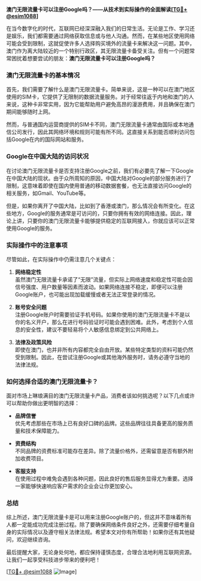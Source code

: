 **澳门无限流量卡可以注册Google吗？——从技术到实际操作的全面解读[[TG💪+ @esim1088](https://t.me/s/esim1088)]**

在当今数字化的时代，互联网已经深深融入我们的日常生活。无论是工作、学习还是娱乐，我们都需要通过网络获取信息或与他人沟通。然而，在某些地区使用网络可能会受到限制，这就促使许多人选择购买境外的流量卡来解决这一问题。其中，澳门作为离大陆较近的一个特别行政区，其无限流量卡备受关注。但有一个问题常常困扰着想要尝试的朋友：**澳门无限流量卡可以注册Google吗？**

### 澳门无限流量卡的基本情况

首先，我们需要了解什么是澳门无限流量卡。简单来说，这是一种可以在澳门地区使用的SIM卡，它提供了无限制的数据流量服务。对于经常往返于内地和澳门的人来说，这种卡非常实用，因为它能帮助用户避免高昂的漫游费用，并且确保在澳门期间能够随时上网。

然而，与普通国内运营商提供的SIM卡不同，澳门无限流量卡通常由国际或本地通信公司发行，因此其网络环境和规则可能有所不同。这直接关系到能否顺利访问包括Google在内的国际网站和服务。

### Google在中国大陆的访问状况

在讨论澳门无限流量卡是否支持注册Google之前，我们有必要先了解一下Google在中国大陆的现状。由于众所周知的原因，中国大陆对Google的部分服务进行了限制，这意味着即使在国内使用普通的移动数据套餐，也无法直接访问Google的相关服务，如Gmail、YouTube等。

但是，如果你离开了中国大陆，比如到了香港或澳门，那么情况会有所变化。在这些地方，Google的服务通常是可访问的，只要你拥有有效的网络连接。因此，理论上讲，只要你的澳门无限流量卡能够提供稳定的互联网接入，你就应该可以正常使用Google的服务。

### 实际操作中的注意事项

尽管如此，在实际操作中仍需注意几个关键点：

1. **网络稳定性**  
   虽然澳门无限流量卡承诺了“无限”流量，但实际上网络速度和稳定性可能会因信号强度、用户数量等因素而波动。如果网络连接不稳定，即便可以注册Google账户，也可能出现加载缓慢或者无法正常登录的情况。

2. **账号安全问题**  
   注册Google账户时需要验证手机号码。如果你使用的澳门无限流量卡不是以你的名义开户，那么在进行号码验证时可能会遇到困难。此外，考虑到个人信息的安全性，建议不要轻易将个人敏感信息绑定到公共网络上。

3. **法律及政策风险**  
   即使在澳门，也并非所有内容都完全自由开放。某些特定类型的资料可能仍然受到限制。因此，在尝试注册Google或其他海外服务时，请务必遵守当地的法律法规。

### 如何选择合适的澳门无限流量卡？

面对市场上琳琅满目的澳门无限流量卡产品，消费者该如何挑选呢？以下几点或许可以帮助你做出更明智的选择：

- **品牌信誉**  
  优先考虑那些在市场上已有良好口碑的品牌。这些品牌往往具备更高的服务质量和技术保障能力。

- **资费结构**  
  不同品牌的资费标准可能存在差异。除了流量价格外，还需留意是否有额外附加收费项目。

- **客服支持**  
  在使用过程中难免会遇到各种问题，因此良好的售后服务显得尤为重要。选择一家能够快速响应客户需求的企业会让你更加安心。

### 总结

综上所述，澳门无限流量卡是可以用来注册Google账户的，但这并不意味着所有人都一定能成功完成注册过程。除了要确保网络条件良好之外，还需要仔细考量自身的实际情况以及遵守相关法律法规。希望本文对你有所帮助！如果你还有其他疑问，欢迎继续咨询。

最后提醒大家，无论身处何地，都应保持谨慎态度，合理合法地利用互联网资源。让我们一起享受科技进步带来的便利吧！

[[TG💪+ @esim1088](https://t.me/s/esim1088) ![Image](https://i.postimg.cc/4NQfJmqS/Snipaste-2025-05-13-00-14-12.png)]